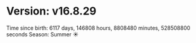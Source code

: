 # Version: v16.8.29
Time since birth: 6117 days, 146808 hours, 8808480 minutes, 528508800 seconds
Season: Summer ☀️
